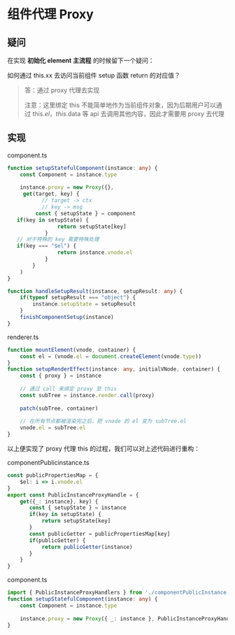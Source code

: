# 组件代理 Proxy

## 疑问

在实现 **初始化 element 主流程** 的时候留下一个疑问：

如何通过 this.xx 去访问当前组件 setup 函数 return 的对应值？

> 答：通过 proxy 代理去实现
>
> 注意：这里绑定 this 不能简单地作为当前组件对象，因为后期用户可以通过 this.$el，this.$data 等 api 去调用其他内容，因此才需要用 proxy 去代理

## 实现

component.ts

~~~ts
function setupStatefulComponent(instance: any) {
    const Component = instance.type
    
    instance.proxy = new Proxy({}, 
     get(target, key) {
           // target -> ctx
           // key -> msg
         const { setupState } = component
   if(key in setupState) {
                return setupState[key]
            }
   // 对于特殊的 key 需要特殊处理
   if(key === "$el") {
                return instance.vnode.el
            }
        }
    )
}

function handleSetupResult(instance, setupResult: any) {
    if(typeof setupResult === "object") {
        instance.setupState = setupResult
    }
    finishComponentSetup(instance)
}
~~~

renderer.ts

~~~ts
function mountElement(vnode, container) {
    const el = (vnode.el = document.createElement(vnode.type))
}
function setupRenderEffect(instance: any, initialVNode, container) {
    const { proxy } = instance
    
    // 通过 call 来绑定 proxy 至 this
    const subTree = instance.render.call(proxy)
    
    patch(subTree, container)
    
    // 在所有节点都被渲染完之后，把 vnode 的 el 变为 subTree.el
    vnode.el = subTree.el
}
~~~

以上便实现了 proxy 代理 this 的过程，我们可以对上述代码进行重构：

componentPublicinstance.ts

~~~ts
const publicPropertiesMap = {
    $el: i => i.vnode.el
}
export const PublicInstanceProxyHandle = {
    get({_: instance}, key) {
       const { setupState } = instance
       if(key in setupState) {
           return setupState[key]
       }
       const publicGetter = publicPropertiesMap[key]
       if(publicGetter) {
           return publicGetter(instance)
       }
    }
}
~~~

component.ts

~~~ts
import { PublicInstanceProxyHandlers } from './componentPublicInstance'
function setupStatefulComponent(instance: any) {
    const Component = instance.type
    
    instance.proxy = new Proxy({ _: instance }, PublicInstanceProxyHandlers)
}
~~~
